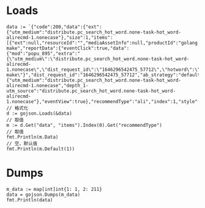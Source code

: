 # Loads
	data := `{"code":200,"data":{"ext":{"utm_medium":"distribute.pc_search_hot_word.none-task-hot_word-alirecmd-1.nonecase"},"size":1,"items":[{"ext":null,"resourceId":"","mediaAssetInfo":null,"productId":"golang make","reportData":{"eventClick":true,"data":{"mod":"popu_895","extra":"{\"utm_medium\":\"distribute.pc_search_hot_word.none-task-hot_word-alirecmd-1.nonecase\",\"dist_request_id\":\"1646296542475_57712\",\"hotword\":\"golang make\"}","dist_request_id":"1646296542475_57712","ab_strategy":"default","index":"1","strategy":"alirecmd"},"urlParams":{"utm_medium":"distribute.pc_search_hot_word.none-task-hot_word-alirecmd-1.nonecase","depth_1-utm_source":"distribute.pc_search_hot_word.none-task-hot_word-alirecmd-1.nonecase"},"eventView":true},"recommendType":"ali","index":1,"style":"word_1","strategyId":"alirecmd","productType":"hot_word"}]},"message":"success"}`
	// 格式化
	d := gojson.Loads(&data) 
	// 取值
	m := d.Get("data", "items").Index(0).Get("recommendType")
	// 取值
	fmt.Println(m.Data)
	// 空，默认值
	fmt.Println(m.Default(1))

	

# Dumps
	m_data := map[int]int{1: 1, 2: 211}
	data = gojson.Dumps(m_data)
	fmt.Println(data)
